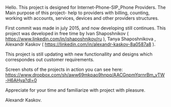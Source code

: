 Hello.
This project is designed for Internet-Phone-SIP_Phone Providers.
The Main purpose of this project- help to providers with billing, counting, working with accounts, services, devices and other providers structures.

First commit was made in july 2015, and now developing still continues. 
This project was developed in free time by
Ivan Shaposhnikov ( https://www.linkedin.com/in/ishaposhnikov/ru ), 
Tanya Shaposhnikova ,
Alexandr Kaskov ( https://linkedin.com/in/alexandr-kaskov-8a0587a8 ).

This project is still updating with new functionallity and designs which correspondes out customer requirements.

Screen shots of the projects in action you can see here: https://www.dropbox.com/sh/aww69mkpao9hnpq/AACGnpmYqrnrBm_vTW-H6AHya?dl=0


Appreciate for your time and familiarize with project with pleasure.

Alexandr Kaskov.
